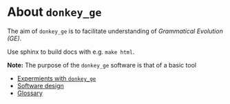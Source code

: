 # About `donkey_ge`

The aim of `donkey_ge` is to facilitate understanding of
*Grammatical Evolution (GE)*.

Use sphinx to build docs with e.g. `make html`.

**Note:** The purpose of the `donkey_ge` software is that of a basic tool

- [Expermients with `donkey_ge`](source/ea_experiments.md)
- [Software design](source/software_design.md)
- [Glossary](source/glossary.md)
